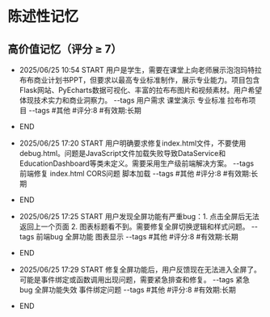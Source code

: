 # 陈述性记忆

## 高价值记忆（评分 ≥ 7）

- 2025/06/25 10:54 START
用户是学生，需要在课堂上向老师展示泡泡玛特拉布布商业计划书PPT，但要求以最高专业标准制作，展示专业能力。项目包含Flask网站、PyEcharts数据可视化、丰富的拉布布图片和视频素材。用户希望体现技术实力和商业洞察力。 --tags 用户需求 课堂演示 专业标准 拉布布项目
--tags #其他 #评分:8 #有效期:长期
- END



- 2025/06/25 17:20 START
用户明确要求修复index.html文件，不要使用debug.html。问题是JavaScript文件加载失败导致DataService和EducationDashboard等类未定义。需要采用生产级前端解决方案。 --tags 前端修复 index.html CORS问题 脚本加载
--tags #其他 #评分:8 #有效期:长期
- END

- 2025/06/25 17:25 START
用户发现全屏功能有严重bug：1. 点击全屏后无法返回上一个页面 2. 图表标题看不到。需要修复全屏切换逻辑和样式问题。 --tags 前端bug 全屏功能 图表显示
--tags #其他 #评分:8 #有效期:长期
- END

- 2025/06/25 17:29 START
修复全屏功能后，用户反馈现在无法进入全屏了。可能是事件绑定或函数调用出现问题，需要紧急排查和修复。 --tags 紧急bug 全屏功能失效 事件绑定问题
--tags #其他 #评分:8 #有效期:长期
- END